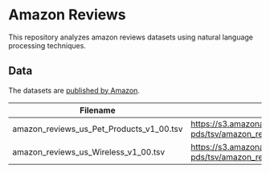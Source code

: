 # Amazon Reviews

This repository analyzes amazon reviews datasets using natural language processing techniques.

## Data
The datasets are [published by Amazon](https://s3.amazonaws.com/amazon-reviews-pds/readme.html).

| Filename | Description |
| -- | -- |
| amazon_reviews_us_Pet_Products_v1_00.tsv | https://s3.amazonaws.com/amazon-reviews-pds/tsv/amazon_reviews_us_Pet_Products_v1_00.tsv.gz |
| amazon_reviews_us_Wireless_v1_00.tsv | https://s3.amazonaws.com/amazon-reviews-pds/tsv/amazon_reviews_us_Wireless_v1_00.tsv.gz |